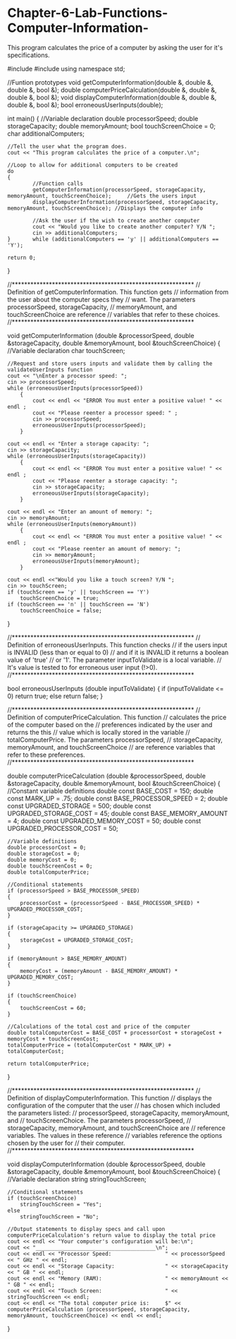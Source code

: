 # Chapter-6-Lab-Functions-Computer-Information-
This program calculates the price of a computer by asking the user for it's specifications.





#include <string>
#include <iostream>
using namespace std;

//Funtion prototypes
void getComputerInformation(double &, double &, double &, bool &);
double computerPriceCalculation(double &, double &, double &, bool &);
void displayComputerInformation(double &, double &, double &, bool &);
bool erroneousUserInputs(double);

int main()
{
    //Variable declaration
    double processorSpeed;
    double storageCapacity;
    double memoryAmount;
    bool touchScreenChoice = 0;
    char additionalComputers;
    
    //Tell the user what the program does.
    cout << "This program calculates the price of a computer.\n";
    
    //Loop to allow for additional computers to be created
    do
    {
            //Function calls
            getComputerInformation(processorSpeed, storageCapacity, memoryAmount, touchScreenChoice);     //Gets the users input
            displayComputerInformation(processorSpeed, storageCapacity, memoryAmount, touchScreenChoice); //Displays the computer info
            
            //Ask the user if the wish to create another computer
            cout << "Would you like to create another computer? Y/N ";
            cin >> additionalComputers;
    }       while (additionalComputers == 'y' || additionalComputers == 'Y');
    
    return 0;
}

//***********************************************************
// Definition of getComputerInformation. This function gets
// information from the user about the computer specs they
// want. The parameters processorSpeed, storageCapacity,
// memoryAmount, and touchScreenChoice are reference
// variables that refer to these choices.
//***********************************************************

void getComputerInformation (double &processorSpeed,
                             double &storageCapacity,
                             double &memoryAmount,
                             bool &touchScreenChoice)
{
    //Variable declaration
    char touchScreen;
    
    //Request and store users inputs and validate them by calling the validateUserInputs function
    cout << "\nEnter a processor speed: ";
    cin >> processorSpeed;
    while (erroneousUserInputs(processorSpeed))
        {
            cout << endl << "ERROR You must enter a positive value! " << endl ;
            cout << "Please reenter a processor speed: " ;
            cin >> processorSpeed;
            erroneousUserInputs(processorSpeed);
        }
    
    cout << endl << "Enter a storage capacity: ";
    cin >> storageCapacity;
    while (erroneousUserInputs(storageCapacity))
        {
            cout << endl << "ERROR You must enter a positive value! " << endl ;
            cout << "Please reenter a storage capacity: ";
            cin >> storageCapacity;
            erroneousUserInputs(storageCapacity);
        }

    cout << endl << "Enter an amount of memory: ";
    cin >> memoryAmount;
    while (erroneousUserInputs(memoryAmount))
        {
            cout << endl << "ERROR You must enter a positive value! " << endl ;
            cout << "Please reenter an amount of memory: ";
            cin >> memoryAmount;
            erroneousUserInputs(memoryAmount);
        }
    
    cout << endl <<"Would you like a touch screen? Y/N ";
    cin >> touchScreen;
    if (touchScreen == 'y' || touchScreen == 'Y')
        touchScreenChoice = true;
    if (touchScreen == 'n' || touchScreen == 'N')
        touchScreenChoice = false;
}

//***********************************************************
// Definition of erroneousUserInputs. This function checks
// if the users input is INVALID (less than or equal to 0)
// and if it is INVALID it returns a boolean value of 'true'
// or '1'. The parameter inputToValidate is a local variable.
// It's value is tested to for erroneous user input (!>0).
//***********************************************************

bool erroneousUserInputs (double inputToValidate)
{
    if (inputToValidate <= 0)
        return true;
    else
        return false;
}

//***********************************************************
// Definition of computerPriceCalculation. This function
// calculates the price of the computer based on the
// preferences indicated by the user and returns the this
// value which is locally stored in the variable
// totalComputerPrice. The parameters processorSpeed,
// storageCapacity, memoryAmount, and touchScreenChoice
// are reference variables that refer to these preferences.
//***********************************************************

double computerPriceCalculation (double &processorSpeed,
                               double &storageCapacity,
                               double &memoryAmount,
                               bool &touchScreenChoice)
{
    //Constant variable definitions
    double const BASE_COST = 150;
    double const MARK_UP = .75;
    double const BASE_PROCESSOR_SPEED = 2;
    double const UPGRADED_STORAGE = 500;
    double const UPGRADED_STORAGE_COST = 45;
    double const BASE_MEMORY_AMOUNT = 4;
    double const UPGRADED_MEMORY_COST = 50;
    double const UPGRADED_PROCESSOR_COST = 50;
    
    //Variable definitions
    double processorCost = 0;
    double storageCost = 0;
    double memoryCost = 0;
    double touchScreenCost = 0;
    double totalComputerPrice;
    
    //Conditional statements
    if (processorSpeed > BASE_PROCESSOR_SPEED)
    {
        processorCost = (processorSpeed - BASE_PROCESSOR_SPEED) * UPGRADED_PROCESSOR_COST;
    }

    if (storageCapacity >= UPGRADED_STORAGE)
    {
        storageCost = UPGRADED_STORAGE_COST;
    }
    
    if (memoryAmount > BASE_MEMORY_AMOUNT)
    {
        memoryCost = (memoryAmount - BASE_MEMORY_AMOUNT) * UPGRADED_MEMORY_COST;
    }
    
    if (touchScreenChoice)
    {
        touchScreenCost = 60;
    }
    
    //Calculations of the total cost and price of the computer
    double totalComputerCost = BASE_COST + processorCost + storageCost + memoryCost + touchScreenCost;
    totalComputerPrice = (totalComputerCost * MARK_UP) + totalComputerCost;
    
    return totalComputerPrice;
}

//***********************************************************
// Definition of displayComputerInformation. This function
// displays the configuration of the computer that the user
// has chosen which included the parameters listed:
// processorSpeed, storageCapacity, memoryAmount, and
// touchScreenChoice. The parameters processorSpeed,
// storageCapacity, memoryAmount, and touchScreenChoice are
// reference variables. The values in these reference
// variables reference the options chosen by the user for
// their computer.
//***********************************************************

void displayComputerInformation (double &processorSpeed,
                                 double &storageCapacity,
                                 double &memoryAmount,
                                 bool &touchScreenChoice)
{
    //Variable declaration
    string stringTouchScreen;
    
    //Conditional statements
    if (touchScreenChoice)
        stringTouchScreen = "Yes";
    else
        stringTouchScreen = "No";
    
    //Output statements to display specs and call upon computerPriceCalculation's return value to display the total price
    cout << endl << "Your computer's configuration will be:\n";
    cout << "______________________________________\n";
    cout << endl << "Processor Speed:                 " << processorSpeed << " GHz " << endl;
    cout << endl << "Storage Capacity:                " << storageCapacity << " GB " << endl;
    cout << endl << "Memory (RAM):                    " << memoryAmount << " GB " << endl;
    cout << endl << "Touch Screen:                    " << stringTouchScreen << endl;
    cout << endl << "The total computer price is:     $" << computerPriceCalculation (processorSpeed, storageCapacity, memoryAmount, touchScreenChoice) << endl << endl;
}

